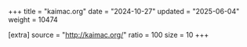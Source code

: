 +++
title = "kaimac.org"
date = "2024-10-27"
updated = "2025-06-04"
weight = 10474

[extra]
source = "http://kaimac.org/"
ratio = 100
size = 10
+++
